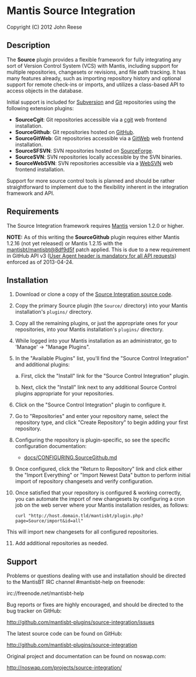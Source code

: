 
# Mantis Source Integration

Copyright (C) 2012 John Reese

## Description

The **Source** plugin provides a flexible framework for fully integrating any
sort of Version Control System (VCS) with Mantis, including support for
multiple repositories, changesets or revisions, and file path tracking.
It has many features already, such as importing repository history and
optional support for remote check-ins or imports, and utilizes a 
class-based API to access objects in the database.

Initial support is included for [Subversion](http://subversion.apache.org/) 
and [Git](http://git-scm.com/) repositories using the following extension 
plugins:

* **SourceCgit**: Git repositories accessible via a 
  [cgit](http://hjemli.net/git/cgit/) web frontend installation.
* **SourceGithub**: Git repositories hosted on [GitHub](http://github.com/).
* **SourceGitWeb**: Git repositories accessible via a 
  [GitWeb](https://git.wiki.kernel.org/index.php/Gitweb) web frontend 
  installation.
* **SourceSFSVN**: SVN repositories hosted on 
  [SourceForge](http://sourceforge.net/).
* **SourceSVN**: SVN repositories locally accessible by the SVN binaries.
* **SourceWebSVN**: SVN repositories accessible via a 
  [WebSVN](http://www.websvn.info/) web frontend installation.

Support for more source control tools is planned and should be rather 
straightforward to implement due to the flexibility inherent in the
integration framework and API.

## Requirements

The Source Integration framework requires [Mantis](http://www.mantisbt.org/) 
version 1.2.0 or higher.

**NOTE:** As of this writing the **SourceGithub** plugin requires either Mantis
1.2.16 (not yet released) or Mantis 1.2.15 with the 
[mantisbt/mantisbt@8df9d5f](http://github.com/mantisbt/mantisbt/commit/8df9d5fa221bb85f9f8c1ca6b698d75b740d6449)
patch applied. This is due to a new requirement in GitHub API v3 ([User Agent header is
mandatory for all API
requests](http://developer.github.com/changes/2013-04-24-user-agent-required/))
enforced as of 2013-04-24.

## Installation

1. Download or clone a copy of the [Source Integration source
   code](http://github.com/mantisbt-plugins/source-integration/).

2. Copy the primary Source plugin (the `Source/` directory) into your Mantis 
   installation's `plugins/` directory.

3. Copy all the remaining plugins, or just the appropriate ones for your
   repositories, into your Mantis installation's `plugins/` directory.

4. While logged into your Mantis installation as an administrator, go to
   'Manage' -> "Manage Plugins".

5. In the "Available Plugins" list, you'll find the "Source Control
   Integration" and additional plugins:
   
    a. First, click the "Install" link for the "Source Control Integration"
       plugin.
    
    b. Next, click the "Install" link next to any additional Source Control
       plugins appropriate for your repositories.

6. Click on the "Source Control Integration" plugin to configure it.

7. Go to "Repositories" and enter your repository name, select the
   repository type, and click "Create Repository" to begin adding your first
   repository.

8. Configuring the repository is plugin-specific, so see the specific 
    configuration documentation:
    
    * [docs/CONFIGURING.SourceGithub.md](docs/CONFIGURING.SourceGithub.md)

9. Once configured, click the "Return to Repository" link and click either
   the "Import Everything" or "Import Newest Data" button to perform initial 
   import of repository changesets and verify configuration.

10. Once satisfied that your repository is configured & working correctly,
   you can automate the import of new changesets by configuring a cron
   job on the web server where your Mantis installation resides, as follows:
   
        curl "http://host.domain.tld/mantisbt/plugin.php?page=Source/import&id=all"
   
   This will import new changesets for all configured repositories.

11. Add additional repositories as needed.

## Support

Problems or questions dealing with use and installation should be
directed to the MantisBT IRC channel #mantisbt-help on freenode:

  irc://freenode.net/mantisbt-help

Bug reports or fixes are highly encouraged, and should be directed to
the bug tracker on GitHub:

  http://github.com/mantisbt-plugins/source-integration/issues

The latest source code can be found on GitHub:

  http://github.com/mantisbt-plugins/source-integration

Original project and documentation can be found on noswap.com:

  http://noswap.com/projects/source-integration/